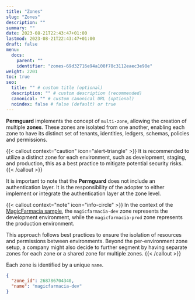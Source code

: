 ```yaml
---
title: "Zones"
slug: "Zones"
description: ""
summary: ""
date: 2023-08-21T22:43:47+01:00
lastmod: 2023-08-21T22:43:47+01:00
draft: false
menu:
  docs:
    parent: ""
    identifier: "zones-69d32716e94a108f78c3112eaec3e98e"
weight: 2201
toc: true
seo:
  title: "" # custom title (optional)
  description: "" # custom description (recommended)
  canonical: "" # custom canonical URL (optional)
  noindex: false # false (default) or true
---
```


**Permguard** implements the concept of `multi-zone`, allowing the creation of multiple **zones**.
These zones are isolated from one another, enabling each zone to have its distinct set of tenants, identities, ledgers, schemas, policies and permissions.

{{< callout context="caution" icon="alert-triangle" >}}
It is recommended to utilize a distinct zone for each environment, such as development, staging, and production, this as a best practice to mitigate potential security risks.
{{< /callout >}}

It is important to note that the **Permguard** does not include an authentication layer. It is the responsibility of the adopter to either implement or integrate the authentication layer at the zone level.

{{< callout context="note" icon="info-circle" >}}
In the context of the [MagicFarmacia sample](/docs/0.1/getting-started/adoption-through-example#integration-use-case-pharmacy-branch-management), the `magicfarmacia-dev` zone represents the development environment, while the `magicfarmacia-prod` zone represents the production environment.

This approach follows best practices to ensure the isolation of resources and permissions between environments. Beyond the per-environment zone setup, a company might also decide to further segment by having separate zones for each zone or a shared zone for multiple zones.
{{< /callout >}}

Each zone is identified by a unique `name`.

```json
{
  "zone_id": 268786704340,
  "name": "magicfarmacia-dev"
}
```
